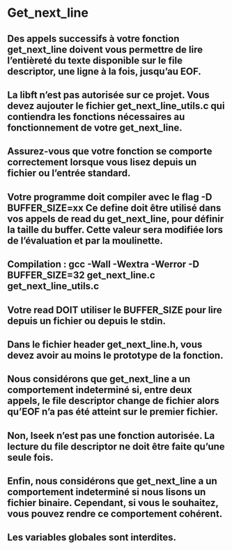# Get_next_line
## Des appels successifs à votre fonction get_next_line doivent vous permettre de lire l’entièreté du texte disponible sur le file descriptor, une ligne à la fois, jusqu’au EOF.
## La libft n’est pas autorisée sur ce projet. Vous devez aujouter le fichier get_next_line_utils.c qui contiendra les fonctions nécessaires au fonctionnement de votre get_next_line.
## Assurez-vous que votre fonction se comporte correctement lorsque vous lisez depuis un fichier ou l’entrée standard.
## Votre programme doit compiler avec le flag -D BUFFER_SIZE=xx Ce define doit être utilisé dans vos appels de read du get_next_line, pour définir la taille du buffer. Cette valeur sera modifiée lors de l’évaluation et par la moulinette.
## Compilation : gcc -Wall -Wextra -Werror -D BUFFER_SIZE=32 get_next_line.c get_next_line_utils.c
## Votre read DOIT utiliser le BUFFER_SIZE pour lire depuis un fichier ou depuis le stdin.
## Dans le fichier header get_next_line.h, vous devez avoir au moins le prototype de la fonction.
## Nous considérons que get_next_line a un comportement indeterminé si, entre deux appels, le file descriptor change de fichier alors qu’EOF n’a pas été atteint sur le premier fichier.
## Non, lseek n’est pas une fonction autorisée. La lecture du file descriptor ne doit être faite qu’une seule fois.
## Enfin, nous considérons que get_next_line a un comportement indeterminé si nous lisons un fichier binaire. Cependant, si vous le souhaitez, vous pouvez rendre ce comportement cohérent.
## Les variables globales sont interdites.
